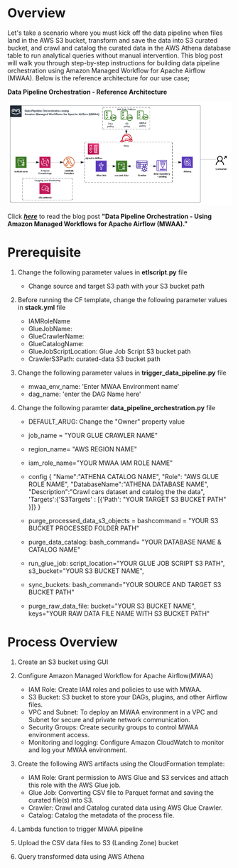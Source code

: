 # Overview
Let's take a scenario where you must kick off the data pipeline when files land in the AWS S3 bucket, transform and save the data into S3 curated bucket, and crawl and catalog the curated data in the AWS Athena database table to run analytical queries without manual intervention. This blog post will walk you through step-by-step instructions for building data pipeline orchestration using Amazon Managed Workflow for Apache Airflow (MWAA). Below is the reference architecture for our use case;

**Data Pipeline Orchestration - Reference Architecture**

![alt text](images/mwaa-data-pipeline-architecture.png)

Click ***[here](https://medium.com/contino-engineering/data-pipeline-orchestration-using-amazon-managed-workflows-for-apache-airflow-mwaa-60e5b213a0a7)*** to read the blog post **"Data Pipeline Orchestration - Using Amazon Managed Workflows for Apache Airflow (MWAA)."**

# Prerequisite
1. Change the following parameter values in **etlscript.py** file
    - Change source and target S3 path with your S3 bucket path

2. Before running the CF template, change the following parameter values in **stack.yml** file
    - IAMRoleName
    - GlueJobName:
    - GlueCrawlerName:
    - GlueCatalogName:
    - GlueJobScriptLocation: Glue Job Script S3 bucket path
    - CrawlerS3Path: curated-data S3 bucket path

3. Change the following parameter values in **trigger_data_pipeline.py** file
    - mwaa_env_name: 'Enter MWAA Environment name'
    - dag_name: 'enter the DAG Name here'

4. Change the following paramter **data_pipeline_orchestration.py** file
    - DEFAULT_ARUG: Change the "Owner" property value
    - job_name = "YOUR GLUE CRAWLER NAME"
    - region_name= "AWS REGION NAME"
    - iam_role_name="YOUR MWAA IAM ROLE NAME"

    - config {
        "Name":"ATHENA CATALOG NAME",
        "Role": "AWS GLUE ROLE NAME",
        "DatabaseName":"ATHENA DATABASE NAME",
        "Description":"Crawl cars dataset and catalog the the data",
        'Targets':{'S3Targets' : [{'Path': "YOUR TARGET S3 BUCKET PATH" }]}
    } 
    - purge_processed_data_s3_objects = bashcommand = "YOUR S3 BUCKET PROCESSED FOLDER PATH"
    - purge_data_catalog: bash_command= "YOUR DATABASE NAME & CATALOG NAME"
    - run_glue_job:
        script_location="YOUR GLUE JOB SCRIPT S3 PATH",
        s3_bucket="YOUR S3 BUCKET NAME",
    - sync_buckets: bash_command="YOUR SOURCE AND TARGET S3 BUCKET PATH"
    - purge_raw_data_file: 
        bucket="YOUR S3 BUCKET NAME",
        keys="YOUR RAW DATA FILE NAME WITH S3 BUCKET PATH"

# Process Overview
1. Create an S3 bucket using GUI

2. Configure Amazon Managed Workflow for Apache Airflow(MWAA)
    - IAM Role: Create IAM roles and policies to use with MWAA.
    - S3 Bucket: S3 bucket to store your DAGs, plugins, and other Airflow files.
    - VPC and Subnet: To deploy an MWAA environment in a VPC and Subnet for secure and private network communication.
    - Security Groups: Create security groups to control MWAA environment access.
    - Monitoring and logging: Configure Amazon CloudWatch to monitor and log your MWAA environment.

3. Create the following AWS artifacts using the CloudFormation template:
    - IAM Role: Grant permission to AWS Glue and S3 services and attach this role with the AWS Glue job.
    - Glue Job: Converting CSV file to Parquet format and saving the curated file(s) into S3.
    - Crawler: Crawl and Catalog curated data using AWS Glue Crawler.
    - Catalog: Catalog the metadata of the process file.

5. Lambda function to trigger MWAA pipeline

4. Upload the CSV data files to S3 (Landing Zone) bucket

6. Query transformed data using AWS Athena